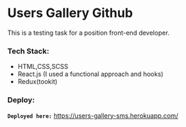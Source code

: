 # Users Gallery Github


This is a testing task for a position front-end developer.

### Tech Stack:

- HTML,CSS,SCSS
- React.js (I used a functional approach and hooks)
- Redux(tookit)


### Deploy:

**`Deployed here:`** https://users-gallery-sms.herokuapp.com/
